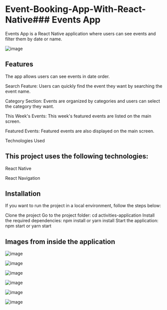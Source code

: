 # Event-Booking-App-With-React-Native### Events App
Events App is a React Native application where users can see events and filter them by date or name.

![image](https://github.com/eminkmru/Event-Booking-App-With-React-Native/assets/89755021/baa8f310-5b1e-4942-8dd0-0eb1ba9cb606)


## Features
The app allows users can see events in date order.

Search Feature: Users can quickly find the event they want by searching the event name.

Category Section: Events are organized by categories and users can select the category they want.

This Week's Events: This week's featured events are listed on the main screen.

Featured Events: Featured events are also displayed on the main screen.

Technologies Used



## This project uses the following technologies:

React Native

React Navigation



## Installation
If you want to run the project in a local environment, follow the steps below:

Clone the project
Go to the project folder: cd activities-application
Install the required dependencies: npm install or yarn install
Start the application: npm start or yarn start

## Images from inside the application

![image](https://github.com/eminkmru/Event-Booking-App-With-React-Native/assets/89755021/a2c8f952-5b71-4e5d-b937-dd151ab4a920)

![image](https://github.com/eminkmru/Event-Booking-App-With-React-Native/assets/89755021/aa11132f-4742-4806-b8c3-0c8a8ce5800b)

![image](https://github.com/eminkmru/Event-Booking-App-With-React-Native/assets/89755021/7842885a-793a-4f9a-948c-e255c8aad5b0)

![image](https://github.com/eminkmru/Event-Booking-App-With-React-Native/assets/89755021/703091c9-f38b-439b-a04b-ace6c765379a)

![image](https://github.com/eminkmru/Event-Booking-App-With-React-Native/assets/89755021/eefcf5f2-fbf8-4aff-a373-52a92ec56a42)

![image](https://github.com/eminkmru/Event-Booking-App-With-React-Native/assets/89755021/0d579cbd-351b-4553-b831-f200320bdec3)



